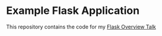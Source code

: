 # Example Flask Application

This repository contains the code for my [Flask Overview Talk](../Flask-Overview)

